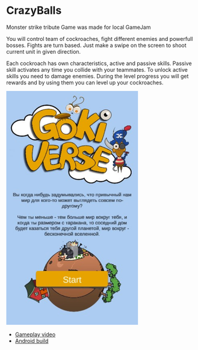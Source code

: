 # CrazyBalls
Monster strike tribute 
Game was made for local GameJam

You will control team of cockroaches, fight different enemies and powerfull bosses.
Fights are turn based. Just make a swipe on the screen to shoot current unit in given direction.

Each cockroach has own characteristics, active and passive skills. 
Passive skill activates any time you collide with your teammates.
To unlock active skills you need to damage enemies.
During the level progress you will get rewards and by using them you can level up your cockroaches.

<img src="Screenshots/StartScreen.jpg" width = "350">

* [Gameplay video](https://drive.google.com/file/d/13V638P6k4zMki_x-wkjtW5q18lcqNSs6)
* [Android build](https://drive.google.com/file/d/1SUFWC1tPJUDAZkUtSjq_QsfqxT5LxqQX)